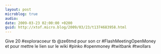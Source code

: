 ```yaml
---
layout: post
microblog: true
audio: 
date: 2009-03-23 02:00:00 +0200
guid: http://xtof.micro.blog/2009/03/23/t1374683958.html
---
```

Give 20 #exploracoeur tb @ze6tmd pour son cr #FlashMeetingOpenMoney et pour mettre le lien sur le wiki #pinko #openmoney #twitbank #twollars
